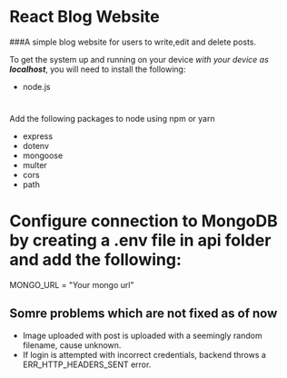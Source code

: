 # **React Blog Website**

###A simple blog website for users to write,edit and delete posts.

To get the system up and running on your device *with your device as **localhost***, you will need to install the following:
- node.js
#
Add the following packages to node using npm or yarn
- express
- dotenv
- mongoose
- multer
- cors
- path


# Configure connection to MongoDB by creating a .env file in api folder and add the following:
MONGO_URL = "Your mongo url"

## Somre problems which are not fixed as of now
- Image uploaded with post is uploaded with a seemingly random filename, cause unknown.
- If login is attempted with incorrect credentials, backend throws a ERR_HTTP_HEADERS_SENT error.
